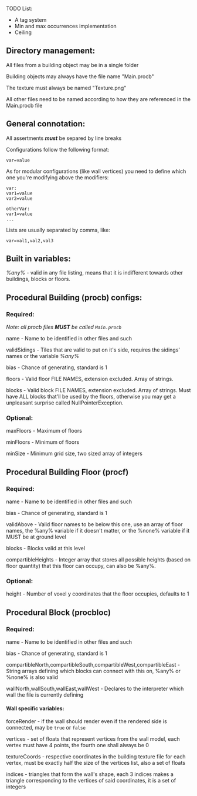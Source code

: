 TODO List:
- A tag system
- Min and max occurrences implementation
- Ceiling

## Directory management:

All files from a building object may be in a single folder

Building objects may always have the file name "Main.procb"

The texture must always be named "Texture.png"

All other files need to be named according to how they are referenced in the Main.procb file

## General connotation:

All assertments ***must*** be separed by line breaks

Configurations follow the following format:

`var=value`

As for modular configurations (like wall vertices) you need to define which one you're modifying above the modifiers:

```
var:
var1=value
var2=value

otherVar:
var1=value
...
```

Lists are usually separated by comma, like:

`var=val1,val2,val3`

## Built in variables:
_%any%_ - valid in any file listing, means that it is indifferent towards other buildings, blocks or floors.


## Procedural Building (procb) configs:
### Required:

_Note: all procb files **MUST** be called `Main.procb`_

name - Name to be identified in other files and such

validSidings - Tiles that are valid to put on it's side, requires the sidings' names or the variable _%any%_

bias - Chance of generating, standard is 1

floors - Valid floor FILE NAMES, extension excluded. Array of strings.

blocks - Valid block FILE NAMES, extension excluded. Array of strings. Must have ALL blocks that'll be used by the floors, otherwise you may get a unpleasant surprise called NullPointerException.


### Optional:

maxFloors - Maximum of floors

minFloors - Minimum of floors

minSize - Minimum grid size, two sized array of integers

## Procedural Building Floor (procf)

### Required:

name - Name to be identified in other files and such

bias - Chance of generating, standard is 1

validAbove - Valid floor names to be below this one, use an array of floor names, the %any% variable if it doesn't matter, or the %none% variable if it MUST be at ground level

blocks - Blocks valid at this level

compartibleHeights - Integer array that stores all possible heights (based on floor quantity) that this floor can occupy, can also be %any%.

### Optional:

height - Number of voxel y coordinates that the floor occupies, defaults to 1

## Procedural Block (procbloc)

### Required:

name - Name to be identified in other files and such

bias - Chance of generating, standard is 1

compartibleNorth,compartibleSouth,compartibleWest,compartibleEast - String arrays defining which blocks can connect with this on, %any% or %none% is also valid

wallNorth,wallSouth,wallEast,wallWest - Declares to the interpreter which wall the file is currently defining

#### Wall specific variables:

forceRender - if the wall should render even if the rendered side is connected, may be `true` or `false`

vertices - set of floats that represent vertices from the wall model, each vertex must have 4 points, the fourth one shall always be 0

textureCoords - respective coordinates in the building texture file for each vertex, must be exactly half the size of the vertices list, also a set of floats

indices - triangles that form the wall's shape, each 3 indices makes a triangle corresponding to the vertices of said coordinates, it is a set of integers
